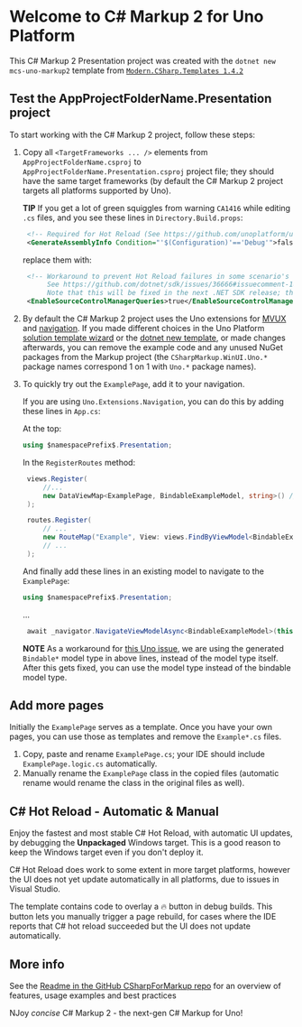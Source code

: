 ﻿# Welcome to C# Markup 2 for Uno Platform

This C# Markup 2 Presentation project was created with the `dotnet new mcs-uno-markup2` template from [`Modern.CSharp.Templates 1.4.2`](https://www.nuget.org/packages/Modern.CSharp.Templates/1.4.2)

## Test the AppProjectFolderName.Presentation project

To start working with the C# Markup 2 project, follow these steps:

1. Copy all `<TargetFrameworks ... />` elements from `AppProjectFolderName.csproj` to `AppProjectFolderName.Presentation.csproj` project file; they should have the same target frameworks
   (by default the C# Markup 2 project targets all platforms supported by Uno).

   **TIP** If you get a lot of green squiggles from warning `CA1416` while editing `.cs` files, and you see these lines in  `Directory.Build.props`:

   ```xml
    <!-- Required for Hot Reload (See https://github.com/unoplatform/uno.templates/issues/376) -->
    <GenerateAssemblyInfo Condition="'$(Configuration)'=='Debug'">false</GenerateAssemblyInfo>
   ```

   replace them with:

   ```xml
    <!-- Workaround to prevent Hot Reload failures in some scenario's 
         See https://github.com/dotnet/sdk/issues/36666#issuecomment-1814835637
         Note that this will be fixed in the next .NET SDK release; this workaround can be removed after updating -->
    <EnableSourceControlManagerQueries>true</EnableSourceControlManagerQueries>
   ```

2. By default the C# Markup 2 project uses the Uno extensions for [MVUX](https://platform.uno/docs/articles/external/uno.extensions/doc/Overview/Mvux/Overview.html) and [navigation](https://platform.uno/docs/articles/external/uno.extensions/doc/Overview/Navigation/NavigationOverview.html). If you made different choices in the Uno Platform [solution template wizard](https://platform.uno/docs/articles/get-started-vs-2022.html#install-the-solution-templates) or the [dotnet new template](https://platform.uno/docs/articles/get-started-dotnet-new.html?tabs=net7%2Cwindows#uno-platform-application), or made changes afterwards, you can remove the example code and any unused NuGet packages from the Markup project (the `CSharpMarkup.WinUI.Uno.*` package names correspond 1 on 1 with `Uno.*` package names).

3. To quickly try out the `ExamplePage`, add it to your navigation.
   
   If you are using `Uno.Extensions.Navigation`, you can do this by adding these lines in `App.cs`:
   
   At the top:
   ```csharp
   using $namespacePrefix$.Presentation;
   ```

   In the `RegisterRoutes` method:
   ```csharp
    views.Register(
        //...
        new DataViewMap<ExamplePage, BindableExampleModel, string>() // Add this line
    );

    routes.Register(
        // ...
        new RouteMap("Example", View: views.FindByViewModel<BindableExampleModel>()) // Add this line
        // ...
    );
   ```

   And finally add these lines in an existing model to navigate to the `ExamplePage`:
   ```csharp
   using $namespacePrefix$.Presentation;
   ```
   ...
   ```csharp
    await _navigator.NavigateViewModelAsync<BindableExampleModel>(this, data: "Hello World from C# Markup 2!");
   ```

   **NOTE** As a workaround for [this Uno issue](https://github.com/unoplatform/uno.extensions/issues/924#issuecomment-1822337527), we are using the generated `Bindable*` model type in above lines, instead of the model type itself. After this gets fixed, you can use the model type instead of the bindable model type.

## Add more pages
Initially the `ExamplePage` serves as a template. Once you have your own pages, you can use those as templates and remove the `Example*.cs` files.
1. Copy, paste and rename `ExamplePage.cs`; your IDE should include `ExamplePage.logic.cs` automatically.
2. Manually rename the `ExamplePage` class in the copied files (automatic rename would rename the class in the original files as well).

## C# Hot Reload - Automatic & Manual
Enjoy the fastest and most stable C# Hot Reload, with automatic UI updates, by debugging the **Unpackaged** Windows target. This is a good reason to keep the Windows target even if you don't deploy it.

C# Hot Reload does work to some extent in more target platforms, however the UI does not yet update automatically in all platforms, due to issues in Visual Studio.

The template contains code to overlay a 🔥 button in debug builds. This button lets you manually trigger a page rebuild, for cases where the IDE reports that C# hot reload succeeded but the UI does not update automatically.

## More info
See the [Readme in the GitHub CSharpForMarkup repo](https://github.com/VincentH-Net/CSharpForMarkup#c-markup-2) for an overview of features, usage examples and best practices

NJoy *concise* C# Markup 2 - the next-gen C# Markup for Uno!
